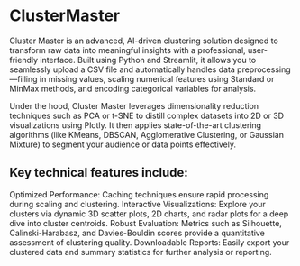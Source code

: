 # ClusterMaster

Cluster Master is an advanced, AI-driven clustering solution designed to transform raw data into meaningful insights with a professional, user-friendly interface. Built using Python and Streamlit, it allows you to seamlessly upload a CSV file and automatically handles data preprocessing—filling in missing values, scaling numerical features using Standard or MinMax methods, and encoding categorical variables for analysis.

Under the hood, Cluster Master leverages dimensionality reduction techniques such as PCA or t-SNE to distill complex datasets into 2D or 3D visualizations using Plotly. It then applies state-of-the-art clustering algorithms (like KMeans, DBSCAN, Agglomerative Clustering, or Gaussian Mixture) to segment your audience or data points effectively.

## Key technical features include:

Optimized Performance: Caching techniques ensure rapid processing during scaling and clustering.
Interactive Visualizations: Explore your clusters via dynamic 3D scatter plots, 2D charts, and radar plots for a deep dive into cluster centroids.
Robust Evaluation: Metrics such as Silhouette, Calinski-Harabasz, and Davies-Bouldin scores provide a quantitative assessment of clustering quality.
Downloadable Reports: Easily export your clustered data and summary statistics for further analysis or reporting.
